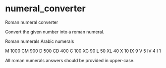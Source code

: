 # numeral_converter
Roman numeral converter

Convert the given number into a roman numeral.

Roman numerals	Arabic numerals

M	               1000
CM	             900
D	               500
CD	             400
C	               100
XC	             90
L	               50
XL	             40
X	               10
IX	             9
V	               5
IV	             4
I	               1

All roman numerals answers should be provided in upper-case.
